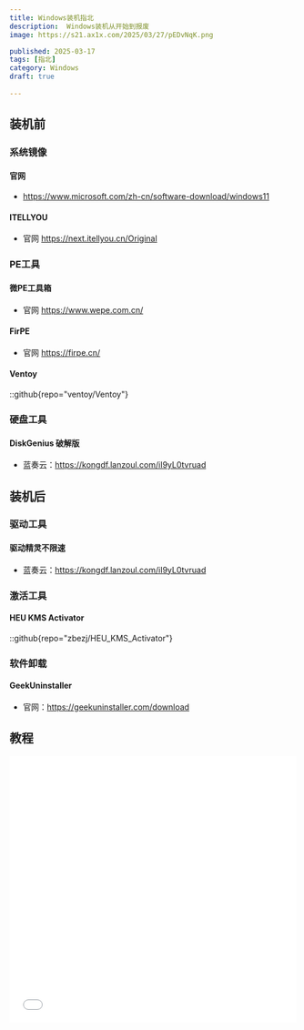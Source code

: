 ```yaml
---
title: Windows装机指北 
description:  Windows装机从开始到报废
image: https://s21.ax1x.com/2025/03/27/pEDvNqK.png

published: 2025-03-17
tags: [指北]
category: Windows
draft: true
 
---
```


## 装机前

### 系统镜像

#### 官网

* <https://www.microsoft.com/zh-cn/software-download/windows11>

#### ITELLYOU

* 官网 <https://next.itellyou.cn/Original>

### PE工具

#### 微PE工具箱

* 官网  <https://www.wepe.com.cn/>

#### FirPE

* 官网  <https://firpe.cn/>

#### Ventoy

::github{repo="ventoy/Ventoy"}

### 硬盘工具

#### DiskGenius 破解版

* 蓝奏云：<https://kongdf.lanzoul.com/iI9yL0tvruad>

## 装机后

### 驱动工具

#### 驱动精灵不限速

* 蓝奏云：<https://kongdf.lanzoul.com/iI9yL0tvruad>

### 激活工具

#### HEU KMS Activator

::github{repo="zbezj/HEU_KMS_Activator"}

### 软件卸载

#### GeekUninstaller

* 官网：<https://geekuninstaller.com/download>

## 教程

<iframe width="100%" height="468" src="//player.bilibili.com/player.html?bvid=BV1vT4y1n7JX&p=1&autoplay=0&muted=0&danmaku=false" scrolling="no" border="0" frameborder="no" framespacing="0" allowfullscreen="true"> </iframe>

<!-- 
# 驱动工具

### 驱动精灵不限速

蓝奏云：<https://kongdf.lanzoul.com/iKryG0spdauh>

# 激活工具

### HEU KMS Activator

github:<https://github.com/zbezj/HEU_KMS_Activator>

蓝奏云：<https://kongdf.lanzoul.com/i7i2s0sok1od>

# 系统优化

### Optimizer

<https://kongdf.lanzoul.com/i5z941t6x3le>
密码:5aer -->

